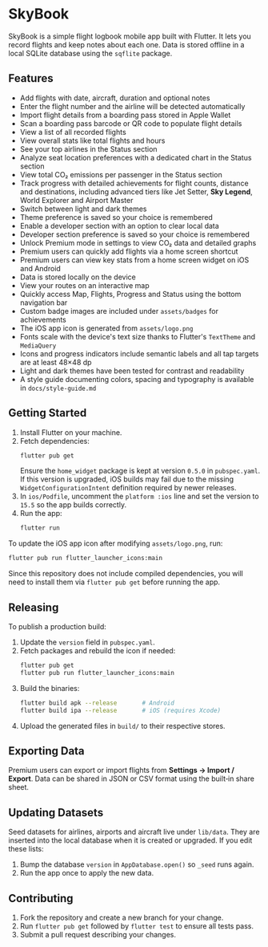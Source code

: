 # SkyBook

SkyBook is a simple flight logbook mobile app built with Flutter. It lets you record flights and keep notes about each one. Data is stored offline in a local SQLite database using the `sqflite` package.

## Features

- Add flights with date, aircraft, duration and optional notes
- Enter the flight number and the airline will be detected automatically
- Import flight details from a boarding pass stored in Apple Wallet
- Scan a boarding pass barcode or QR code to populate flight details
- View a list of all recorded flights
- View overall stats like total flights and hours
- See your top airlines in the Status section
- Analyze seat location preferences with a dedicated chart in the Status section
- View total CO₂ emissions per passenger in the Status section
- Track progress with detailed achievements for flight counts, distance and destinations, including advanced tiers like Jet Setter, **Sky Legend**, World Explorer and Airport Master
- Switch between light and dark themes
- Theme preference is saved so your choice is remembered
- Enable a developer section with an option to clear local data
- Developer section preference is saved so your choice is remembered
- Unlock Premium mode in settings to view CO₂ data and detailed graphs
- Premium users can quickly add flights via a home screen shortcut
- Premium users can view key stats from a home screen widget on iOS and Android
- Data is stored locally on the device
- View your routes on an interactive map
- Quickly access Map, Flights, Progress and Status using the bottom navigation bar
- Custom badge images are included under `assets/badges` for achievements
- The iOS app icon is generated from `assets/logo.png`
- Fonts scale with the device's text size thanks to Flutter's `TextTheme` and `MediaQuery`
- Icons and progress indicators include semantic labels and all tap targets are at least 48×48 dp
- Light and dark themes have been tested for contrast and readability
- A style guide documenting colors, spacing and typography is available in `docs/style-guide.md`

## Getting Started

1. Install Flutter on your machine.
2. Fetch dependencies:
   ```sh
   flutter pub get
   ```
   Ensure the `home_widget` package is kept at version `0.5.0` in
   `pubspec.yaml`. If this version is upgraded, iOS builds may fail due to the
   missing `WidgetConfigurationIntent` definition required by newer releases.
3. In `ios/Podfile`, uncomment the `platform :ios` line and set the version to
   `15.5` so the app builds correctly.
4. Run the app:
   ```sh
   flutter run
   ```

To update the iOS app icon after modifying `assets/logo.png`, run:
```sh
flutter pub run flutter_launcher_icons:main
```

Since this repository does not include compiled dependencies, you will need to install them via `flutter pub get` before running the app.

## Releasing

To publish a production build:

1. Update the `version` field in `pubspec.yaml`.
2. Fetch packages and rebuild the icon if needed:
   ```sh
   flutter pub get
   flutter pub run flutter_launcher_icons:main
   ```
3. Build the binaries:
   ```sh
   flutter build apk --release       # Android
   flutter build ipa --release       # iOS (requires Xcode)
   ```
4. Upload the generated files in `build/` to their respective stores.

## Exporting Data

Premium users can export or import flights from **Settings → Import / Export**. Data can be shared in JSON or CSV format using the built‑in share sheet.

## Updating Datasets

Seed datasets for airlines, airports and aircraft live under `lib/data`. They are inserted into the local database when it is created or upgraded. If you edit these lists:

1. Bump the database `version` in `AppDatabase.open()` so `_seed` runs again.
2. Run the app once to apply the new data.

## Contributing

1. Fork the repository and create a new branch for your change.
2. Run `flutter pub get` followed by `flutter test` to ensure all tests pass.
3. Submit a pull request describing your changes.
